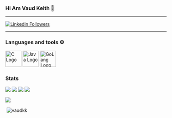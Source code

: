 ### Hi Am Vaud Keith 👋

---

[![Linkedin Followers](https://img.shields.io/badge/LinkedIn-blue?style=social&logo=linkedin)](https://www.linkedin.com/in/vaud-keith-326411102/)

---

### Languages and tools ⚙️
<!-- For more icons please follow  https://github.com/MikeCodesDotNET/ColoredBadges -->
<p>
<img src="https://worldvectorlogo.com/logos/rust.svg" alt="C Logo" width="50" height="50"/> <img src="https://cdn.worldvectorlogo.com/logos/java.svg" alt="Java Logo" width="50" height="50"/> <img src="https://cdn.worldvectorlogo.com/logos/go-8.svg" alt="GoLang Logo" width="50" height="50"/>
</p>


### Stats

[![](http://github-profile-summary-cards.vercel.app/api/cards/repos-per-language?username=VaudKK&theme=dracula&count_private=true)](https://github.com/VaudKK/github-profile-summary-cards) [![](http://github-profile-summary-cards.vercel.app/api/cards/most-commit-language?username=VaudKK&theme=dracula&count_private=true)](https://github.com/VaudKK/github-profile-summary-cards)
[![](http://github-profile-summary-cards.vercel.app/api/cards/stats?username=VaudKK&theme=dracula&count_private=true)](https://github.com/VaudKK/github-profile-summary-cards) [![](http://github-profile-summary-cards.vercel.app/api/cards/productive-time?username=VaudKK&theme=dracula&utcOffset=8&count_private=true)](https://github.com/VaudKK/github-profile-summary-cards)


![](https://github-profile-trophy.vercel.app/?username=vaudkk)

<p>&nbsp;<img align="center" src="https://github-readme-stats.vercel.app/api?username=vaudkk&show_icons=true&locale=en" alt="vaudkk" /></p>
